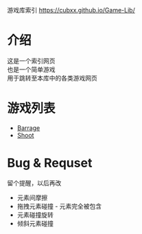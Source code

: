 游戏库索引 https://cubxx.github.io/Game-Lib/
# 介绍
这是一个索引网页  
也是一个简单游戏  
用于跳转至本库中的各类游戏网页  
# 游戏列表
* [Barrage](./Barrage)
* [Shoot](./ '正在新建文件夹...')
# Bug & Requset
留个提醒，以后再改  
* 元素间摩擦  
* 拖拽元素碰撞 - 元素完全被包含  
* 元素碰撞旋转  
* 倾斜元素碰撞  